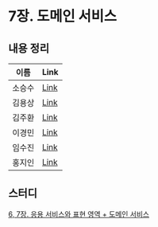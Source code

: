 # 7장. 도메인 서비스

## 내용 정리

|  이름   | Link  |
|:-----:|:------|
|  소승수  | [Link](https://voidmelody.tistory.com/193)     |
|  김용상  | [Link](https://sturdy-rainstorm-a1c.notion.site/7-9c5c9c16c2504a75a82e5af1937f5e0c?pvs=4)      | 
|  김주환  | [Link](https://velog.io/@happyjamy/DDD-7장.-도메인-서비스)     |
|  이경민  | [Link](https://velog.io/@tidavid1/DDD-START-7%EC%9E%A5-%EB%8F%84%EB%A9%94%EC%9D%B8-%EC%84%9C%EB%B9%84%EC%8A%A4) |
|  임수진  | [Link](https://blog.naver.com/sjlim1999/223289542285)      |
|  홍지인  | [Link](https://velog.io/@andy230/%EB%8F%84%EB%A9%94%EC%9D%B8-%EC%84%9C%EB%B9%84%EC%8A%A4)      |

## 스터디
[6, 7장. 응용 서비스와 표현 영역 + 도메인 서비스](https://github.com/R-DDD-STUDY/book-ddd-start/issues/6)
